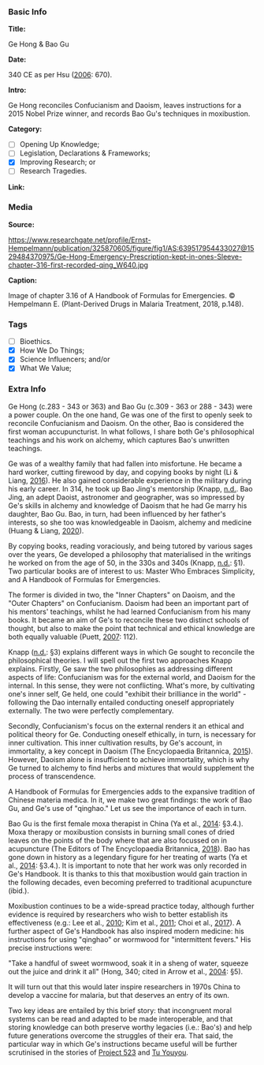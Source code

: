 <!-- *Copy and paste this file's text (in raw, without rendering) into new files for new stories. -->

### Basic Info

**Title:**
<!-- Insert title for this story in line 7. The name of the GitHub file above must be: "[BCE or CE] YYYY [TITLE].md". For example, an event in 530 BC with the title "Thales falls into a well" would be called "BCE 0530 Thales falls into a well.md" -->
Ge Hong & Bao Gu

**Date:**
<!-- Type in line 11 the date of this story, and link to a source confirming the selected date -->
340 CE as per Hsu ([2006](https://doi.org/10.1111/j.1365-2125.2006.02673.x): 670).

**Intro:**
<!-- Share in line 15 a brief intro to the story (keep it under 240 characters) -->
Ge Hong reconciles Confucianism and Daoism, leaves instructions for a 2015 Nobel Prize winner, and records Bao Gu's techniques in moxibustion.

**Category:** 
<!-- Select one (and ONLY ONE) by typing "x" between "[ ]". Make sure to type in the commit the issue number for the category you select, as it appears next to each category. -->

- [ ] Opening Up Knowledge; <!-- #10 -->
- [ ] Legislation, Declarations & Frameworks; <!-- #11 -->
- [x] Improving Research; or <!-- #12 -->
- [ ] Research Tragedies. <!-- #13 -->

**Link:**
<!-- Not necessary, can say "N/A" or be a link to the story's pertinent document/article/book; as an example, the *Code of Hammurabi* links to the very [*Code of Hammurabi*](https://avalon.law.yale.edu/ancient/hamframe.asp). Type in line 27. -->


### Media

**Source:** 
<!-- Share in line 33 direct link to an image that can be shared following its copyright; [Wikimedia Commons](https://commons.wikimedia.org/wiki/Commons:Reusing_content_outside_Wikimedia) is a good place to look -->
https://www.researchgate.net/profile/Ernst-Hempelmann/publication/325870605/figure/fig1/AS:639517954433027@1529484370975/Ge-Hong-Emergency-Prescription-kept-in-ones-Sleeve-chapter-316-first-recorded-qing_W640.jpg

**Caption:** 
<!-- Insert a description of the image in line 37; be detailed as this will serve as ALT text -->
Image of chapter 3.16 of A Handbook of Formulas for Emergencies. © Hempelmann E. (Plant-Derived Drugs in Malaria Treatment, 2018, p.148).

### Tags
<!-- Type "x" between "[ ]" for all relevant tags. Make sure to type in the commit the issue number for the tag(s) you select, as it appears next to each tag. -->

- [ ] Bioethics. <!-- #14 -->
- [x] How We Do Things; <!-- #15 -->
- [x] Science Influencers; and/or <!-- #16 -->
- [x] What We Value; <!-- #17 -->

### Extra Info
<!-- Paste the story onto line 49! Remember: a line is a paragraph and a blank line must be placed between paragraphs. -->
Ge Hong (c.283 - 343 or 363) and Bao Gu (c.309 - 363 or 288 - 343) were a power couple. On the one hand, Ge was one of the first to openly seek to reconcile Confucianism and Daoism. On the other, Bao is considered the first woman accupuncturist. In what follows, I share both Ge's philosophical teachings and his work on alchemy, which captures Bao's unwritten teachings.

Ge was of a wealthy family that had fallen into misfortune. He became a hard worker, cutting firewood by day, and copying books by night (Li & Liang, [2016](http://dx.doi.org/10.1016/j.jtcms.2016.09.001)). He also gained considerable experience in the military during his early career. In 314, he took up Bao Jing's mentorship (Knapp, [n.d.](https://iep.utm.edu/gehong/). Bao Jing, an adept Daoist, astronomer and geographer, was so impressed by Ge's skills in alchemy and knowledge of Daoism that he had Ge marry his daughter, Bao Gu. Bao, in turn, had been influenced by her father's interests, so she too was knowledgeable in Daoism, alchemy and medicine (Huang & Liang, [2020](https://doi.org/10.1016/j.jtcms.2020.05.004)).

By copying books, reading voraciously, and being tutored by various sages over the years, Ge developed a philosophy that materialised in the writings he worked on from the age of 50, in the 330s and 340s (Knapp, [n.d.](https://iep.utm.edu/gehong/): §1). Two particular books are of interest to us: Master Who Embraces Simplicity, and A Handbook of Formulas for Emergencies. 

The former is divided in two, the "Inner Chapters" on Daoism, and the "Outer Chapters" on Confucianism. Daoism had been an important part of his mentors' teachings, whilst he had learned Confucianism from his many books. It became an aim of Ge's to reconcile these two distinct schools of thought, but also to make the point that technical and ethical knowledge are both equally valuable (Puett, [2007](https://www.jstor.org/stable/42635916): 112).

Knapp ([n.d.](https://iep.utm.edu/gehong/): §3) explains different ways in which Ge sought to reconcile the philosophical theories. I will spell out the first two approaches Knapp explains. Firstly, Ge saw the two philosophies as addressing different aspects of life: Confucianism was for the external world, and Daoism for the internal. In this sense, they were not conflicting. What's more, by cultivating one's inner self, Ge held, one could "exhibit their brilliance in the world" - following the Dao internally entailed conducting oneself appropriately externally. The two were perfectly complementary.

Secondly, Confucianism's focus on the external renders it an ethical and political theory for Ge. Conducting oneself ethically, in turn, is necessary for inner cultivation. This inner cultivation results, by Ge's account, in immortality, a key concept in Daoism (The Encyclopaedia Britannica, [2015](https://www.britannica.com/topic/xian-Daoism)). However, Daoism alone is insufficient to achieve immortality, which is why Ge turned to alchemy to find herbs and mixtures that would supplement the process of transcendence.

A Handbook of Formulas for Emergencies adds to the expansive tradition of Chinese materia medica. In it, we make two great findings: the work of Bao Gu, and Ge's use of "qinghao." Let us see the importance of each in turn.

Bao Gu is the first female moxa therapist in China (Ya et al., [2014](https://www.goodreads.com/book/show/44139282): §3.4.). Moxa therapy or moxibustion consists in burning small cones of dried leaves on the points of the body where that are also focussed on in acupuncture (The Editors of The Encyclopaedia Britannica, [2018](https://www.britannica.com/science/moxa-treatment)). Bao has gone down in history as a legendary figure for her treating of warts (Ya et al., [2014](https://www.goodreads.com/book/show/44139282): §3.4.). It is important to note that her work was only recorded in Ge's Handbook. It is thanks to this that moxibustion would gain traction in the following decades, even becoming preferred to traditional acupuncture (ibid.). 

Moxibustion continues to be a wide-spread practice today, although further evidence is required by researchers who wish to better establish its effectiveness (e.g.: Lee et al., [2010](https://doi.org/10.1142/S0192415X10008275); Kim et al., [2011](https://doi.org/10.1093/ecam/nep163); Choi et al., [2017](https://doi.org/10.1016/j.maturitas.2017.03.314)). A further aspect of Ge's Handbook has also inspired modern medicine: his instructions for using "qinghao" or wormwood for "intermittent fevers." His precise instructions were:

"Take a handful of sweet wormwood, soak it in a sheng of water, squeeze out the juice and drink it all" (Hong, 340; cited in Arrow et al., [2004](https://www.ncbi.nlm.nih.gov/books/NBK215638/): §5).

It will turn out that this would later inspire researchers in 1970s China to develop a vaccine for malaria, but that deserves an entry of its own.

Two key ideas are entailed by this brief story: that incongruent moral systems can be read and adapted to be made interoperable, and that storing knowledge can both preserve worthy legacies (i.e.: Bao's) and help future generations overcome the struggles of their era. That said, the particular way in which Ge's instructions became useful will be further scrutinised in the stories of [Project 523](https://www.tiki-toki.com/timeline/entry/1753034/A-History-of-Research-Ethics/#vars!date=0052-04-19_11:40:33!) and [Tu Youyou](https://www.tiki-toki.com/timeline/entry/1753034/A-History-of-Research-Ethics/#vars!date=1652-10-29_15:05:52!).
